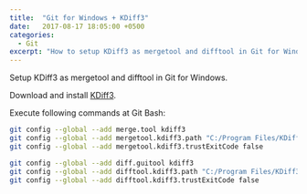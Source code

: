 ```yaml
---
title:  "Git for Windows + KDiff3"
date:   2017-08-17 18:05:00 +0500
categories:
  - Git
excerpt: "How to setup KDiff3 as mergetool and difftool in Git for Windows."
---
```

Setup KDiff3 as mergetool and difftool in Git for Windows.

Download and install [KDiff3](https://sourceforge.net/projects/kdiff3).

Execute following commands at Git Bash:
```bash
git config --global --add merge.tool kdiff3
git config --global --add mergetool.kdiff3.path "C:/Program Files/KDiff3/kdiff3.exe"
git config --global --add mergetool.kdiff3.trustExitCode false

git config --global --add diff.guitool kdiff3
git config --global --add difftool.kdiff3.path "C:/Program Files/KDiff3/kdiff3.exe"
git config --global --add difftool.kdiff3.trustExitCode false
```
